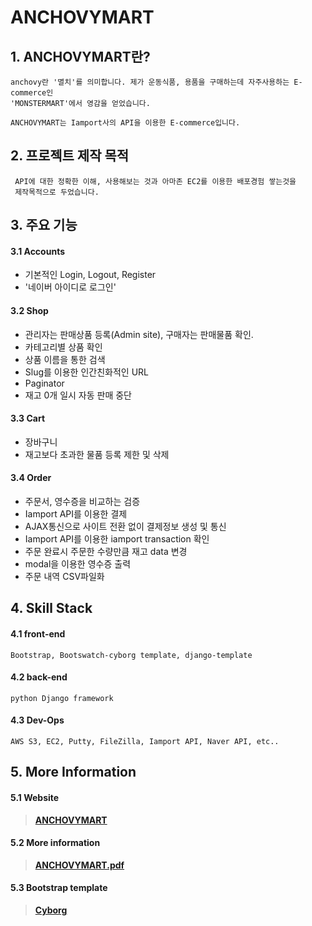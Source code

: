 # ANCHOVYMART

## 1. ANCHOVYMART란?
	anchovy란 '멸치'를 의미합니다. 제가 운동식품, 용품을 구매하는데 자주사용하는 E-commerce인
    'MONSTERMART'에서 영감을 얻었습니다.
    
    ANCHOVYMART는 Iamport사의 API을 이용한 E-commerce입니다.

## 2. 프로젝트 제작 목적
	 API에 대한 정확한 이해, 사용해보는 것과 아마존 EC2를 이용한 배포경험 쌓는것을
     제작목적으로 두었습니다.

## 3. 주요 기능
#### 3.1 Accounts
* 기본적인 Login, Logout, Register
* '네이버 아이디로 로그인'
#### 3.2 Shop
* 관리자는 판매상품 등록(Admin site), 구매자는 판매물품 확인.
* 카테고리별 상품 확인
* 상품 이름을 통한 검색
* Slug를 이용한 인간친화적인 URL
* Paginator 
* 재고 0개 일시 자동 판매 중단
#### 3.3 Cart
* 장바구니
* 재고보다 초과한 물품 등록 제한 및 삭제
#### 3.4 Order
* 주문서, 영수증을 비교하는 검증
* Iamport API를 이용한 결제
* AJAX통신으로 사이트 전환 없이 결제정보 생성 및 통신
* Iamport API를 이용한 iamport transaction 확인
* 주문 완료시 주문한 수량만큼 재고 data 변경
* modal을 이용한 영수증 출력
* 주문 내역 CSV파일화


## 4. Skill Stack

#### 4.1 front-end
	Bootstrap, Bootswatch-cyborg template, django-template
#### 4.2 back-end
	python Django framework
#### 4.3 Dev-Ops
	AWS S3, EC2, Putty, FileZilla, Iamport API, Naver API, etc..
    
## 5. More Information
#### 5.1 Website 
>[**ANCHOVYMART**](http://ec2-13-125-139-153.ap-northeast-2.compute.amazonaws.com/)
#### 5.2 More information  
>[**ANCHOVYMART.pdf**](https://github.com/Donkey-1028/ANCHOVYMART/blob/master/ANCHOVYMART.pdf)
#### 5.3 Bootstrap template  
>[**Cyborg**](https://bootswatch.com/cyborg/)
<br>



<br>
